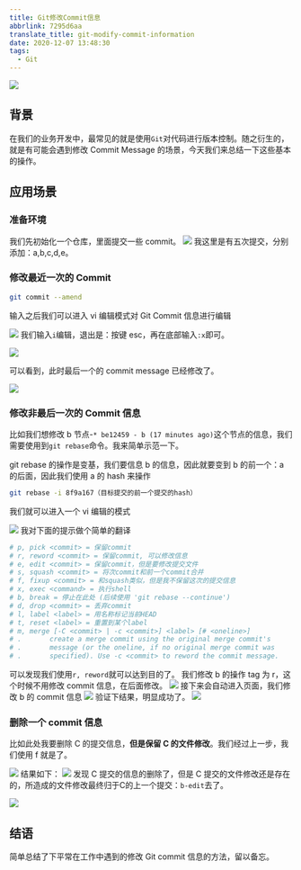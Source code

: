 ```yaml
---
title: Git修改Commit信息
abbrlink: 7295d6aa
translate_title: git-modify-commit-information
date: 2020-12-07 13:48:30
tags:
  - Git
---
```


![](https://cdn.jsdelivr.net/gh/kitety/blog_img/2020-12-7/1607320222725-image.png)

## 背景

在我们的业务开发中，最常见的就是使用`Git`对代码进行版本控制。随之衍生的，就是有可能会遇到修改 Commit Message 的场景，今天我们来总结一下这些基本的操作。

<!-- more -->

## 应用场景

### 准备环境

我们先初始化一个仓库，里面提交一些 commit。
![](https://cdn.jsdelivr.net/gh/kitety/blog_img/2020-12-7/1607320677223-image.png)
我这里是有五次提交，分别添加：a,b,c,d,e。

### 修改最近一次的 Commit

```bash
git commit --amend
```

输入之后我们可以进入 vi 编辑模式对 Git Commit 信息进行编辑

![](https://cdn.jsdelivr.net/gh/kitety/blog_img/2020-12-7/1607320804092-image.png)
我们输入`i`编辑，退出是：按键 esc，再在底部输入`:x`即可。

![](https://cdn.jsdelivr.net/gh/kitety/blog_img/2020-12-7/1607320903950-image.png)

可以看到，此时最后一个的 commit message 已经修改了。

![](https://cdn.jsdelivr.net/gh/kitety/blog_img/2020-12-7/1607320937476-image.png)

### 修改非最后一次的 Commit 信息

比如我们想修改 b 节点-`* be12459 - b (17 minutes ago)`这个节点的信息，我们需要使用到`git rebase`命令。我来简单示范一下。

git rebase 的操作是变基，我们要信息 b 的信息，因此就要变到 b 的前一个：a 的后面，因此我们使用 a 的 hash 来操作

```bash
git rebase -i 8f9a167（目标提交的前一个提交的hash）
```

我们就可以进入一个 vi 编辑的模式

![](https://cdn.jsdelivr.net/gh/kitety/blog_img/2020-12-7/1607321359580-image.png)
我对下面的提示做个简单的翻译

```bash
# p, pick <commit> = 保留commit
# r, reword <commit> = 保留commit, 可以修改信息
# e, edit <commit> = 保留commit，但是要修改提交文件
# s, squash <commit> = 将次commit和前一个commit合并
# f, fixup <commit> = 和squash类似，但是我不保留这次的提交信息
# x, exec <command> = 执行shell
# b, break = 停止在此处 (后续使用 'git rebase --continue')
# d, drop <commit> = 丢弃commit
# l, label <label> = 用名称标记当前HEAD
# t, reset <label> = 重置到某个label
# m, merge [-C <commit> | -c <commit>] <label> [# <oneline>]
# .       create a merge commit using the original merge commit's
# .       message (or the oneline, if no original merge commit was
# .       specified). Use -c <commit> to reword the commit message.
```

可以发现我们使用`r, reword`就可以达到目的了。
我们修改 b 的操作 tag 为 r，这个时候不用修改 commit 信息，在后面修改。
![](https://cdn.jsdelivr.net/gh/kitety/blog_img/2020-12-7/1607321592158-image.png)
接下来会自动进入页面，我们修改 b 的 commit 信息
![](https://cdn.jsdelivr.net/gh/kitety/blog_img/2020-12-7/1607321620974-image.png)
验证下结果，明显成功了。
![](https://cdn.jsdelivr.net/gh/kitety/blog_img/2020-12-7/1607321637038-image.png)

### 删除一个 commit 信息

比如此处我要删除 C 的提交信息，**但是保留 C 的文件修改**。我们经过上一步，我们使用 f 就是了。

![](https://cdn.jsdelivr.net/gh/kitety/blog_img/2020-12-7/1607322289030-image.png)
结果如下：
![](https://cdn.jsdelivr.net/gh/kitety/blog_img/2020-12-7/1607322295320-image.png)
发现 C 提交的信息的删除了，但是 C 提交的文件修改还是存在的，所造成的文件修改最终归于C的上一个提交：`b-edit`去了。


![](https://cdn.jsdelivr.net/gh/kitety/blog_img/2020-12-8/1607407070868-image.png)



## 结语

简单总结了下平常在工作中遇到的修改 Git commit 信息的方法，留以备忘。
